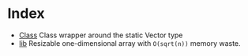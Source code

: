 # Index

* [Class](Class.md) Class wrapper around the static Vector type
* [lib](lib.md) Resizable one-dimensional array with `O(sqrt(n))` memory waste.
